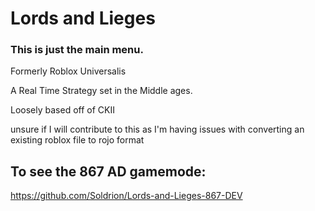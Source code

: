 # Lords and Lieges

### This is just the main menu.
 Formerly Roblox Universalis
 
A Real Time Strategy set in the Middle ages. 

Loosely based off of CKII


unsure if I will contribute to this as I'm having issues with converting an existing roblox file to rojo format

## To see the 867 AD gamemode:
https://github.com/Soldrion/Lords-and-Lieges-867-DEV 
